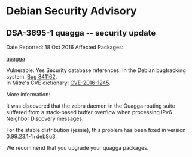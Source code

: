 
Debian Security Advisory
========================


DSA-3695-1 quagga -- security update
------------------------------------



Date Reported:
18 Oct 2016
Affected Packages:

[quagga](https://packages.debian.org/src:quagga)

Vulnerable:
Yes
Security database references:
In the Debian bugtracking system: [Bug 841162](https://bugs.debian.org/cgi-bin/bugreport.cgi?bug=841162).  
In Mitre's CVE dictionary: [CVE-2016-1245](https://security-tracker.debian.org/tracker/CVE-2016-1245).  

More information:

It was discovered that the zebra daemon in the Quagga routing suite
suffered from a stack-based buffer overflow when processing IPv6
Neighbor Discovery messages.


For the stable distribution (jessie), this problem has been fixed in
version 0.99.23.1-1+deb8u3.


We recommend that you upgrade your quagga packages.





